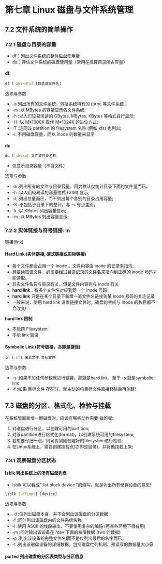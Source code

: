# 第七章 Linux 磁盘与文件系统管理

## 7.2 文件系统的简单操作

### 7.2.1 磁盘与目录的容量

- df：列出文件系统的整体磁盘使用量
- du：评估文件系统的磁盘使用量（常用在推算目录所占容量）

#### df

```cmd
df [-ahikHTm] [目录或文件名]
```

选项与参数

- -a 列出所有的文件系统，包括系统特有的 /proc 等文件系统；
- -m :以 MBytes 的容量显示各文件系统;
- -h :以人们较易阅读的 GBytes, MBytes, KBytes 等格式自行显示;
- -H :以 M=1000K 取代 M=1024K 的进位方式;
- -T :连同该 partition 的 filesystem 名称 (例如 xfs) 也列出;
- -i :不用磁盘容量，而以 inode 的数量来显示

#### du

```cmd
du [-ahskm] 文件或目录名称
```

- 仅显示目录容量（不含文件）

选项与参数

- -a :列出所有的文件与目录容量，因为默认仅统计目录下面的文件量而已。
- -h :以人们较易读的容量格式 (G/M) 显示;
- -s :列出总量而已，而不列出每个各别的目录占用容量;
- -S :不包括子目录下的总计，与 -s 有点差别。
- -k :以 KBytes 列出容量显示;
- -m :以 MBytes 列出容量显示;
 
### 7.2.2 实体链接与符号链接: ln

链接(link)

#### Hard Link (实体链接, 硬式链接或实际链接)

- 每个文件都会占用一个 inode ，文件内容由 inode 的记录来指向; 
- 想要读取该文件，必须要经过目录记录的文件名来指向到正确的 inode 号码才能读取。
- 其实文件名只与目录有关，但是文件内容则与 inode 有关
- **hard link**：有多个文件名对应到同一个 inode 号码
- **hard link** 只是在某个目录下新增一笔文件名链接到某 inode 号码的关连记录
- 一般来说，使用 hard link 设置链接文件时，磁盘的空间与 inode 的数目都不会改变!

**hard link 限制**

- 不能跨 Filesystem
- 不能 link 目录

#### Symbolic Link (符号链接，亦即是捷径)

```cmd
ln [-sf] 来源文件 目标文件
```

选项与参数:

- -s :如果不加任何参数就进行链接，那就是hard link，至于 -s 就是symbolic link
- -f :如果 目标文件 存在时，就主动的将目标文件直接移除后再创建!
 
## 7.3 磁盘的分区、格式化、检验与挂载

在系统里面新增一颗磁盘时，应该有哪些动作需要 做的呢:

1. 对磁盘进行分区，以创建可用的partition;
2. 对该partition进行格式化(format)，以创建系统可用的filesystem; 
3. 若想要仔细一点，则可对刚刚创建好的filesystem进行检验;
4. 在Linux系统上，需要创建挂载点(亦即是目录)，并将他挂载上来;

### 7.3.1 观察磁盘分区状态

#### lsblk 列出系统上的所有磁盘列表

- lsblk 可以看成“ list block device ”的缩写，就是列出所有储存设备的意思!

```cmd
lsblk [-dfimpt] [device]
```

选项与参数:
- -d :仅列出磁盘本身，并不会列出该磁盘的分区数据
- -f :同时列出该磁盘内的文件系统名称
- -i :使用 ASCII 的线段输出，不要使用复杂的编码 (再某些环境下很有用)
- -m :同时输出该设备在 /dev 下面的权限数据 (rwx 的数据)
- -p :列出该设备的完整文件名!而不是仅列出最后的名字而已。
- -t :列出该磁盘设备的详细数据，包括磁盘伫列机制、预读写的数据量大小等
 
#### parted 列出磁盘的分区表类型与分区信息